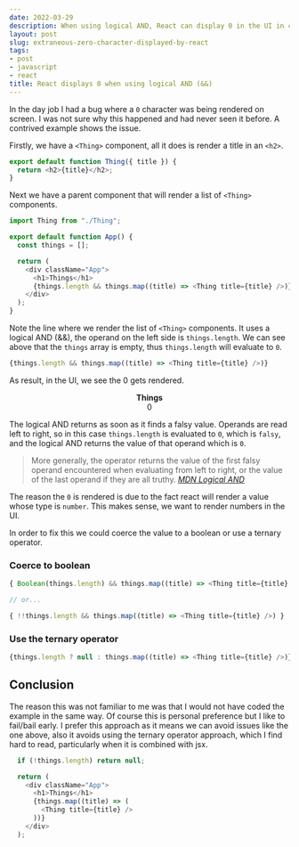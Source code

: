 ```yaml
---
date: 2022-03-29
description: When using logical AND, React can display 0 in the UI in certain circumstances and this might not be what you expect. It is however the correct behaviour and I was not aware why.
layout: post
slug: extraneous-zero-character-displayed-by-react
tags:
- post
- javascript
- react
title: React displays 0 when using logical AND (&&)
---
```


In the day job I had a bug where a `0` character was being rendered on screen. I was not sure why this happened and had never seen it before. A contrived example shows the issue.

Firstly, we have a `<Thing>` component, all it does is render a title in an `<h2>`.

```js
export default function Thing({ title }) {
  return <h2>{title}</h2>;
}
```

Next we have a parent component that will render a list of `<Thing>` components. 

```js
import Thing from "./Thing";

export default function App() {
  const things = [];

  return (
    <div className="App">
      <h1>Things</h1>
      {things.length && things.map((title) => <Thing title={title} />)}
    </div>
  );
}
```

Note the line where we render the list of `<Thing>` components. It uses a logical AND (&&), the operand on the left side is `things.length`. We can see above that the `things` array is empty, thus `things.length` will evaluate to `0`.  

```js
{things.length && things.map((title) => <Thing title={title} />)}
```

As result, in the UI, we see the 0 gets rendered.

<p style="display: flex; flex-direction: column; align-items: center;" class="info">
<strong>Things</strong>
0
</p>

The logical AND returns as soon as it finds a falsy value. Operands are read left to right, so in this case `things.length` is evaluated to `0`, which is `falsy`, and the logical AND returns the value of that operand which is `0`.

> More generally, the operator returns the value of the first falsy operand encountered when evaluating from left to right, or the value of the last operand if they are all truthy.
> <cite><a href="https://developer.mozilla.org/en-US/docs/Web/JavaScript/Reference/Operators/Logical_AND">MDN Logical AND</a></cite>

The reason the `0` is rendered is due to the fact react will render a value whose type is `number`. This makes sense, we want to render numbers in the UI.

In order to fix this we could coerce the value to a boolean or use a ternary operator.

### Coerce to boolean

```js
{ Boolean(things.length) && things.map((title) => <Thing title={title} />) }

// or...

{ !!things.length && things.map((title) => <Thing title={title} />) }
```

### Use the ternary operator

```js
{things.length ? null : things.map((title) => <Thing title={title} />)}
```

## Conclusion

The reason this was not familiar to me was that I would not have coded the example in the same way. Of course this is personal preference but I like to fail/bail early. I prefer this approach as it means we can avoid issues like the one above, also it avoids using the ternary operator approach, which I find hard to read, particularly when it is combined with jsx.

```js
  if (!things.length) return null;

  return (
    <div className="App">
      <h1>Things</h1>
      {things.map((title) => (
        <Thing title={title} />
      ))}
    </div>
  );
```





